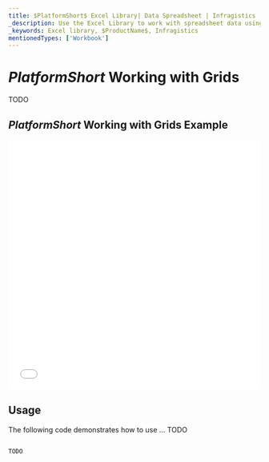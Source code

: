 ```yaml
---
title: $PlatformShort$ Excel Library| Data Spreadsheet | Infragistics
_description: Use the Excel Library to work with spreadsheet data using Microsoft Excel features. Easily transfer data from excel to your application.
_keywords: Excel library, $ProductName$, Infragistics
mentionedTypes: ['Workbook']
---
```

# $PlatformShort$ Working with Grids

TODO

## $PlatformShort$ Working with Grids Example

<div class="sample-container loading" style="height: 500px">
    <iframe id="excel-library-overview-sample-iframe" src='{environment:dvDemosBaseUrl}/excel/excel-library-working-with-grids' width="100%" height="100%" seamless frameBorder="0" onload="onXPlatSampleIframeContentLoaded(this);" alt="$PlatformShort$ Working with Grids Example"></iframe>
</div>
<sample-button src="excel/excel-library/working-with-grids"></sample-button>


<div class="divider--half"></div>

## Usage
The following code demonstrates how to use ... TODO

```ts

TODO

```
